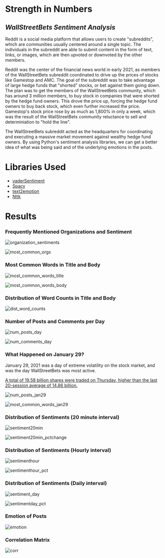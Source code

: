 # **Strength in Numbers**

## *WallStreetBets Sentiment Analysis*

Reddit is a social media platform that allows users to create "subreddits", which are communities usually centered around a single topic. The individuals in the subreddit are able to submit content in the form of text, links, or images, which are then upvoted or downvoted by the other members. 



Reddit was the center of the financial news world in early 2021, as members of the WallStreetBets subreddit coordinated to drive up the prices of stocks like Gamestop and AMC. The goal of the subreddit was to take advantage of large hedge funds that "shorted" stocks, or bet against them going down. The plan was to get the members of the WallStreetBets community, which has around 3 million members, to buy stock in companies that were shorted by the hedge fund owners. This drove the price up, forcing the hedge fund owners to buy back stock, which even further increased the price. Gamestop's stock price rose by as much as 1,800% in only a week, which was the result of the WallStreetBets community reluctance to sell and determiniation to "hold the line".

The WallStreetBets subreddit acted as the headquarters for coordinating and executing a massive market movement against wealthy hedge fund owners. By using Python's sentiment analysis libraries, we can get a better idea of what was being said and of the underlying emotions in the posts. 



# Libraries Used 

- [vaderSentiment](https://pypi.org/project/vaderSentiment/) 
- [Spacy](https://spacy.io/)
- [text2emotion](https://pypi.org/project/text2emotion/)
- [Nltk](https://www.nltk.org/)



# Results 

### Frequently Mentioned Organizations and Sentiment

![organization_sentiments](https://user-images.githubusercontent.com/70597605/107979493-a3414380-6f8c-11eb-812e-a2945feaba85.png)

![most_common_orgs](https://user-images.githubusercontent.com/70597605/107979476-9f152600-6f8c-11eb-9d81-d9f50b13b9b1.png)

### Most Common Words in Title and Body

![most_common_words_title](https://user-images.githubusercontent.com/70597605/107979488-a2a8ad00-6f8c-11eb-82dd-b7e158bf62f9.png)

![most_common_words_body](https://user-images.githubusercontent.com/70597605/107979478-9f152600-6f8c-11eb-9d72-8f8f3fefdda4.png)

### Distribution of Word Counts in Title and Body

![dist_word_counts](https://user-images.githubusercontent.com/70597605/107979474-9f152600-6f8c-11eb-85bc-b9c653e7a3e7.png)

### Number of Posts and Comments per Day

![num_posts_day](https://user-images.githubusercontent.com/70597605/107979491-a2a8ad00-6f8c-11eb-95d1-13696cf6202e.png)

![num_comments_day](https://user-images.githubusercontent.com/70597605/107979489-a2a8ad00-6f8c-11eb-9b4c-7cb09b95f878.png)


### What Happened on January 29?

January 29, 2021 was a day of extreme volatility on the stock market, and was the day WallStreetBets was most active.

[A total of 19.58 billion shares were traded on Thursday, higher than the last 20-session average of 14.86 billion.](https://finance.yahoo.com/news/stock-market-news-jan-29-143602336.html#:~:text=A%20total%20of%2019.58%20billion,1%20ratio%20favored%20advancing%20issues.)

![num_posts_jan29](https://user-images.githubusercontent.com/70597605/107979492-a2a8ad00-6f8c-11eb-9da1-4818e5e1850e.png)

![most_common_words_jan29](https://user-images.githubusercontent.com/70597605/107979480-9f152600-6f8c-11eb-9cef-5e4204d94161.png)

### Distribution of Sentiments (20 minute interval)

![sentiment20min](https://user-images.githubusercontent.com/70597605/107979505-a76d6100-6f8c-11eb-92bc-242cd456eb96.png)

![sentiment20min_pctchange](https://user-images.githubusercontent.com/70597605/107979502-a6d4ca80-6f8c-11eb-8b35-5e9d61881b3d.png)

### Distribution of Sentiments (Hourly interval)



![sentimenthour](https://user-images.githubusercontent.com/70597605/107979509-a76d6100-6f8c-11eb-89da-6d70e335eb5e.png)

![sentimenthour_pct](https://user-images.githubusercontent.com/70597605/107979508-a76d6100-6f8c-11eb-9f2b-65434fbd589d.png)


### Distribution of Sentiments (Daily interval)

![sentiment_day](https://user-images.githubusercontent.com/70597605/107979494-a50b0700-6f8c-11eb-9aee-91038e8c14f9.png)

![sentimentday_pct](https://user-images.githubusercontent.com/70597605/107979506-a76d6100-6f8c-11eb-9d93-cc9ec2380965.png)

### Emotion of Posts 

![emotion](https://user-images.githubusercontent.com/70597605/107979475-9f152600-6f8c-11eb-8c82-bcde476650de.png)



### Correlation Matrix 

![corr](https://user-images.githubusercontent.com/70597605/107979473-9e7c8f80-6f8c-11eb-9c73-e2a77a156a22.png)
